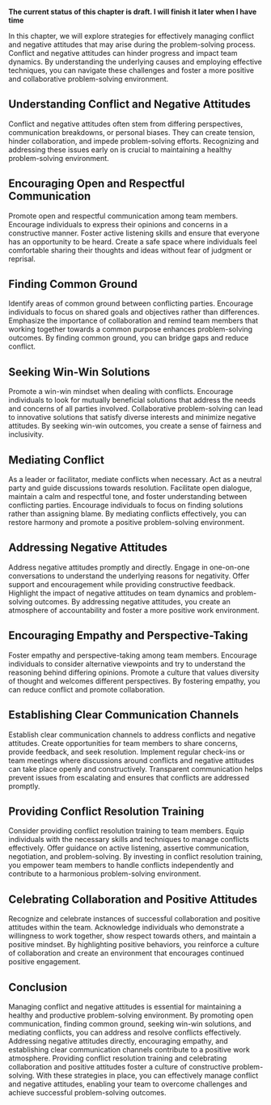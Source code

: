**The current status of this chapter is draft. I will finish it later when I have time**

In this chapter, we will explore strategies for effectively managing conflict and negative attitudes that may arise during the problem-solving process. Conflict and negative attitudes can hinder progress and impact team dynamics. By understanding the underlying causes and employing effective techniques, you can navigate these challenges and foster a more positive and collaborative problem-solving environment.

Understanding Conflict and Negative Attitudes
---------------------------------------------

Conflict and negative attitudes often stem from differing perspectives, communication breakdowns, or personal biases. They can create tension, hinder collaboration, and impede problem-solving efforts. Recognizing and addressing these issues early on is crucial to maintaining a healthy problem-solving environment.

Encouraging Open and Respectful Communication
---------------------------------------------

Promote open and respectful communication among team members. Encourage individuals to express their opinions and concerns in a constructive manner. Foster active listening skills and ensure that everyone has an opportunity to be heard. Create a safe space where individuals feel comfortable sharing their thoughts and ideas without fear of judgment or reprisal.

Finding Common Ground
---------------------

Identify areas of common ground between conflicting parties. Encourage individuals to focus on shared goals and objectives rather than differences. Emphasize the importance of collaboration and remind team members that working together towards a common purpose enhances problem-solving outcomes. By finding common ground, you can bridge gaps and reduce conflict.

Seeking Win-Win Solutions
-------------------------

Promote a win-win mindset when dealing with conflicts. Encourage individuals to look for mutually beneficial solutions that address the needs and concerns of all parties involved. Collaborative problem-solving can lead to innovative solutions that satisfy diverse interests and minimize negative attitudes. By seeking win-win outcomes, you create a sense of fairness and inclusivity.

Mediating Conflict
------------------

As a leader or facilitator, mediate conflicts when necessary. Act as a neutral party and guide discussions towards resolution. Facilitate open dialogue, maintain a calm and respectful tone, and foster understanding between conflicting parties. Encourage individuals to focus on finding solutions rather than assigning blame. By mediating conflicts effectively, you can restore harmony and promote a positive problem-solving environment.

Addressing Negative Attitudes
-----------------------------

Address negative attitudes promptly and directly. Engage in one-on-one conversations to understand the underlying reasons for negativity. Offer support and encouragement while providing constructive feedback. Highlight the impact of negative attitudes on team dynamics and problem-solving outcomes. By addressing negative attitudes, you create an atmosphere of accountability and foster a more positive work environment.

Encouraging Empathy and Perspective-Taking
------------------------------------------

Foster empathy and perspective-taking among team members. Encourage individuals to consider alternative viewpoints and try to understand the reasoning behind differing opinions. Promote a culture that values diversity of thought and welcomes different perspectives. By fostering empathy, you can reduce conflict and promote collaboration.

Establishing Clear Communication Channels
-----------------------------------------

Establish clear communication channels to address conflicts and negative attitudes. Create opportunities for team members to share concerns, provide feedback, and seek resolution. Implement regular check-ins or team meetings where discussions around conflicts and negative attitudes can take place openly and constructively. Transparent communication helps prevent issues from escalating and ensures that conflicts are addressed promptly.

Providing Conflict Resolution Training
--------------------------------------

Consider providing conflict resolution training to team members. Equip individuals with the necessary skills and techniques to manage conflicts effectively. Offer guidance on active listening, assertive communication, negotiation, and problem-solving. By investing in conflict resolution training, you empower team members to handle conflicts independently and contribute to a harmonious problem-solving environment.

Celebrating Collaboration and Positive Attitudes
------------------------------------------------

Recognize and celebrate instances of successful collaboration and positive attitudes within the team. Acknowledge individuals who demonstrate a willingness to work together, show respect towards others, and maintain a positive mindset. By highlighting positive behaviors, you reinforce a culture of collaboration and create an environment that encourages continued positive engagement.

Conclusion
----------

Managing conflict and negative attitudes is essential for maintaining a healthy and productive problem-solving environment. By promoting open communication, finding common ground, seeking win-win solutions, and mediating conflicts, you can address and resolve conflicts effectively. Addressing negative attitudes directly, encouraging empathy, and establishing clear communication channels contribute to a positive work atmosphere. Providing conflict resolution training and celebrating collaboration and positive attitudes foster a culture of constructive problem-solving. With these strategies in place, you can effectively manage conflict and negative attitudes, enabling your team to overcome challenges and achieve successful problem-solving outcomes.
